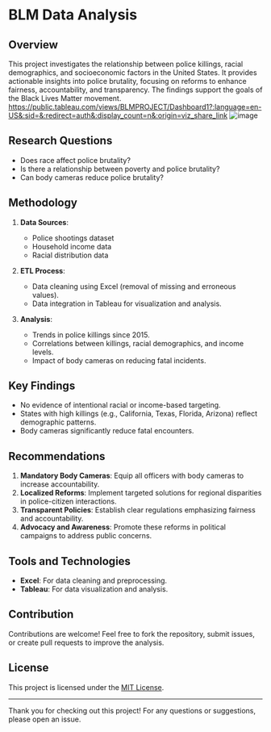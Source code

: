 # BLM Data Analysis

## Overview  
This project investigates the relationship between police killings, racial demographics, and socioeconomic factors in the United States. It provides actionable insights into police brutality, focusing on reforms to enhance fairness, accountability, and transparency. The findings support the goals of the Black Lives Matter movement.
https://public.tableau.com/views/BLMPROJECT/Dashboard1?:language=en-US&:sid=&:redirect=auth&:display_count=n&:origin=viz_share_link
![image](https://github.com/user-attachments/assets/dc957446-4b4e-4cc9-bcba-92020f3e1756)


## Research Questions  
- Does race affect police brutality?  
- Is there a relationship between poverty and police brutality?  
- Can body cameras reduce police brutality?  

## Methodology  
1. **Data Sources**:  
   - Police shootings dataset  
   - Household income data  
   - Racial distribution data  

2. **ETL Process**:  
   - Data cleaning using Excel (removal of missing and erroneous values).  
   - Data integration in Tableau for visualization and analysis.  

3. **Analysis**:  
   - Trends in police killings since 2015.  
   - Correlations between killings, racial demographics, and income levels.  
   - Impact of body cameras on reducing fatal incidents.  

## Key Findings  
- No evidence of intentional racial or income-based targeting.  
- States with high killings (e.g., California, Texas, Florida, Arizona) reflect demographic patterns.  
- Body cameras significantly reduce fatal encounters.  

## Recommendations  
1. **Mandatory Body Cameras**: Equip all officers with body cameras to increase accountability.  
2. **Localized Reforms**: Implement targeted solutions for regional disparities in police-citizen interactions.  
3. **Transparent Policies**: Establish clear regulations emphasizing fairness and accountability.  
4. **Advocacy and Awareness**: Promote these reforms in political campaigns to address public concerns.  

## Tools and Technologies  
- **Excel**: For data cleaning and preprocessing.  
- **Tableau**: For data visualization and analysis.  

## Contribution  
Contributions are welcome! Feel free to fork the repository, submit issues, or create pull requests to improve the analysis.

## License  
This project is licensed under the [MIT License](LICENSE).

---

Thank you for checking out this project! For any questions or suggestions, please open an issue.
